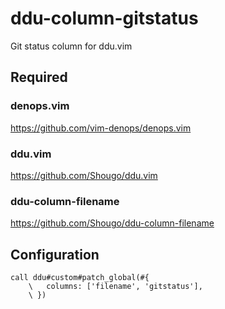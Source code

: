 # ddu-column-gitstatus

Git status column for ddu.vim

## Required

### denops.vim

https://github.com/vim-denops/denops.vim

### ddu.vim

https://github.com/Shougo/ddu.vim

### ddu-column-filename

https://github.com/Shougo/ddu-column-filename

## Configuration

```vim
call ddu#custom#patch_global(#{
    \   columns: ['filename', 'gitstatus'],
    \ })
```

